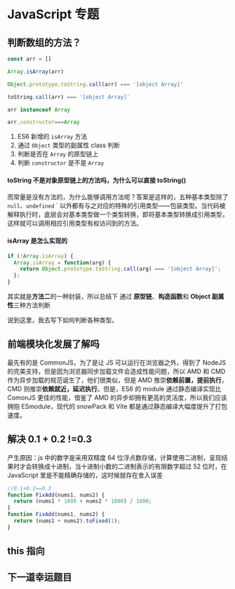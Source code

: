 # JavaScript 专题

## 判断数组的方法？

```JavaScript
const arr = []

Array.isArray(arr)

Object.prototype.toString.call(arr) === '[object Array]'

toString.call(arr) === '[object Array]'

arr instanceof Array

arr.constructor===Array

```

1. ES6 新增的 `isArray` 方法
2. 通过 `Object` 类型的副属性 class 判断
3. 判断是否在 `Array` 的原型链上
4. 判断 `constructor` 是不是 `Array`

#### toString 不是对象原型链上的方法吗，为什么可以直接 toString()

而常量是没有方法的，为什么能够调用方法呢？答案是这样的，五种基本类型除了 `null`、`undefined` ` 以外都有与之对应的特殊的引用类型——包装类型。当代码被解释执行时，底层会对基本类型做一个类型转换，即将基本类型转换成引用类型，这样就可以调用相应引用类型有权访问到的方法。

#### isArray 是怎么实现的

```JavaScript
if (!Array.isArray) {
  Array.isArray = function(arg) {
    return Object.prototype.toString.call(arg) === '[object Array]';
  };
}
```

其实就是**方法二**的一种封装，所以总结下 通过 **原型链**、**构造函数**和 **Object 副属性**三种方法判断

说到这里，我去写下如何判断各种类型。

## 前端模块化发展了解吗

最先有的是 CommonJS，为了是让 JS 可以运行在浏览器之外，得到了 NodeJS 的完美支持，但是因为浏览器同步加载文件会造成性能问题，所以 AMD 和 CMD 作为异步加载的规范诞生了，他们很类似，但是 AMD 推崇**依赖前置，提前执行**，CMD 则推崇**依赖就近，延迟执行**。但是，ES6 的 module 通过静态编译实现比 ComonJS 更佳的性能，借鉴了 AMD 的异步却拥有更高的灵活度，所以我们应该拥抱 ESmodule，现代的 snowPack 和 Vite 都是通过静态编译大幅度提升了打包速度。

## 解决 0.1 + 0.2 !=0.3

产生原因：js 中的数字是采用双精度 64 位浮点数存储，计算使用二进制，呈现结果时才会转换成十进制，当十进制小数的二进制表示的有限数字超过 52 位时，在 JavaScript 里是不能精确存储的，这时候就存在舍入误差

```JavaScript
//0.1+0.2==0.3
function FixAdd(nums1, nums2) {
  return (nums1 * 1000 + nums2 * 1000) / 1000;
}
function FixAdd(nums1, nums2) {
  return (nums1 + nums2).toFixed(1);
}
```

## this 指向

## 下一道幸运题目
